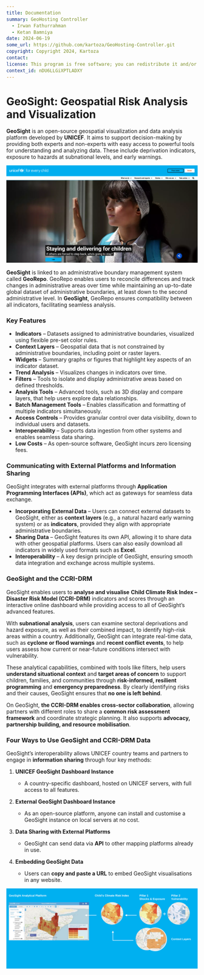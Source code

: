 ```yaml
---
title: Documentation
summary: GeoHosting Controller
  - Irwan Fathurrahman
  - Ketan Bamniya
date: 2024-06-19
some_url: https://github.com/kartoza/GeoHosting-Controller.git
copyright: Copyright 2024, Kartoza
contact:
license: This program is free software; you can redistribute it and/or modify it under the terms of the GNU Affero General Public License as published by the Free Software Foundation; either version 3 of the License, or (at your option) any later version.
context_id: nDU6LLGiXPTLADXY
---
```


# GeoSight: Geospatial Risk Analysis and Visualization

**GeoSight** is an open-source geospatial visualization and data analysis platform developed by **UNICEF**. It aims to support decision-making by providing both experts and non-experts with easy access to powerful tools for understanding and analyzing data. These include deprivation indicators, exposure to hazards at subnational levels, and early warnings.  

[![Uniceff](./img/geosight-img-1.png)](./img/geosight-img-1.png)

**GeoSight** is linked to an administrative boundary management system called **GeoRepo**. GeoRepo enables users to reconcile differences and track changes in administrative areas over time while maintaining an up-to-date global dataset of administrative boundaries, at least down to the second administrative level. In **GeoSight**, GeoRepo ensures compatibility between all indicators, facilitating seamless analysis.  

### **Key Features**  

- **Indicators** – Datasets assigned to administrative boundaries, visualized using flexible pre-set color rules.  
- **Context Layers** – Geospatial data that is not constrained by administrative boundaries, including point or raster layers.  
- **Widgets** – Summary graphs or figures that highlight key aspects of an indicator dataset.  
- **Trend Analysis** – Visualizes changes in indicators over time.  
- **Filters** – Tools to isolate and display administrative areas based on defined thresholds.  
- **Analysis Tools** – Advanced tools, such as 3D display and compare layers, that help users explore data relationships.  
- **Batch Management Tools** – Enables classification and formatting of multiple indicators simultaneously.  
- **Access Controls** – Provides granular control over data visibility, down to individual users and datasets.  
- **Interoperability** – Supports data ingestion from other systems and enables seamless data sharing.  
- **Low Costs** – As open-source software, GeoSight incurs zero licensing fees.  

### **Communicating with External Platforms and Information Sharing**  

GeoSight integrates with external platforms through **Application Programming Interfaces (APIs)**, which act as gateways for seamless data exchange.  

- **Incorporating External Data** – Users can connect external datasets to GeoSight, either as **context layers** (e.g., a natural hazard early warning system) or as **indicators**, provided they align with appropriate administrative boundaries.  
- **Sharing Data** – GeoSight features its own API, allowing it to share data with other geospatial platforms. Users can also easily download all indicators in widely used formats such as **Excel**.  
- **Interoperability** – A key design principle of GeoSight, ensuring smooth data integration and exchange across multiple systems.  

### **GeoSight and the CCRI-DRM**  

GeoSight enables users to **analyse and visualise** **Child Climate Risk Index – Disaster Risk Model (CCRI-DRM)** indicators and scores through an interactive online dashboard while providing access to all of GeoSight’s advanced features.  

With **subnational analysis**, users can examine sectoral deprivations and hazard exposure, as well as their combined impact, to identify high-risk areas within a country. Additionally, GeoSight can integrate real-time data, such as **cyclone or flood warnings** and **recent conflict events**, to help users assess how current or near-future conditions intersect with vulnerability.  

These analytical capabilities, combined with tools like filters, help users **understand situational context** and **target areas of concern** to support children, families, and communities through **risk-informed, resilient programming** and **emergency preparedness**. By clearly identifying risks and their causes, GeoSight ensures that **no one is left behind**.  

On GeoSight, **the CCRI-DRM enables cross-sector collaboration**, allowing partners with different roles to share a **common risk assessment framework** and coordinate strategic planning. It also supports **advocacy, partnership building, and resource mobilisation**.  

### **Four Ways to Use GeoSight and CCRI-DRM Data**  

GeoSight’s interoperability allows UNICEF country teams and partners to engage in **information sharing** through four key methods:  

1. **UNICEF GeoSight Dashboard Instance**  
   - A country-specific dashboard, hosted on UNICEF servers, with full access to all features.  

2. **External GeoSight Dashboard Instance**  
   - As an open-source platform, anyone can install and customise a GeoSight instance on local servers at no cost.  

3. **Data Sharing with External Platforms**  
   - GeoSight can send data via **API** to other mapping platforms already in use.  

4. **Embedding GeoSight Data**  
   - Users can **copy and paste a URL** to embed GeoSight visualisations in any website.  

[![](./img/geosight-img-2.png)](./img/geosight-img-2.png)
